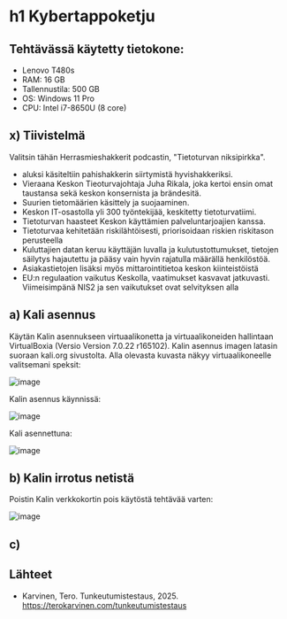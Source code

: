 # h1 Kybertappoketju

## Tehtävässä käytetty tietokone:
* Lenovo T480s
* RAM: 16 GB
* Tallennustila: 500 GB
* OS: Windows 11 Pro
* CPU: Intel i7-8650U (8 core)
  

## x) Tiivistelmä

Valitsin tähän Herrasmieshakkerit podcastin, "Tietoturvan niksipirkka".
* aluksi käsiteltiin pahishakkerin siirtymistä hyvishakkeriksi.
* Vieraana Keskon Tieoturvajohtaja Juha Rikala, joka kertoi ensin omat taustansa sekä keskon konsernista ja brändesitä.
* Suurien tietomäärien käsittely ja suojaaminen. 
* Keskon IT-osastolla yli 300 työntekijää, keskitetty tietoturvatiimi.
* Tietoturvan haasteet Keskon käyttämien palveluntarjoajien kanssa.
* Tietoturvaa kehitetään riskilähtöisesti, priorisoidaan riskien riskitason perusteella
* Kuluttajien datan keruu käyttäjän luvalla ja kulutustottumukset, tietojen säilytys hajautettu ja pääsy vain hyvin rajatulla määrällä henkilöstöä.
* Asiakastietojen lisäksi myös mittarointitietoa keskon kiinteistöistä
* EU:n regulaation vaikutus Keskolla, vaatimukset kasvavat jatkuvasti. Viimeisimpänä NIS2 ja sen vaikutukset ovat selvityksen alla
  

## a) Kali asennus

Käytän Kalin asennukseen virtuaalikonetta ja virtuaalikoneiden hallintaan VirtualBoxia (Versio Version 7.0.22 r165102). Kalin asennus imagen latasin suoraan kali.org sivustolta.
Alla olevasta kuvasta näkyy virtuaalikoneelle valitsemani speksit:

![image](https://github.com/user-attachments/assets/b9e479d2-b958-4e0d-89fd-ef8ff5180610)


Kalin asennus käynnissä:

![image](https://github.com/user-attachments/assets/3566b61b-6e3a-4d36-9efc-8400a0c89ecb)


Kali asennettuna:

![image](https://github.com/user-attachments/assets/f44390c2-53fc-4130-96c6-a8eb13429f8b)


## b) Kalin irrotus netistä

Poistin Kalin verkkokortin pois käytöstä tehtävää varten:

![image](https://github.com/user-attachments/assets/28888e33-ce1b-4f52-8057-63a3402a9adc)

## c) 


## Lähteet


* Karvinen, Tero. Tunkeutumistestaus, 2025. https://terokarvinen.com/tunkeutumistestaus
